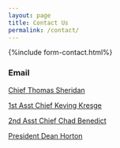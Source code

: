 ```yaml
---
layout: page
title: Contact Us
permalink: /contact/
---
```


{%include form-contact.html%}

### Email
[Chief Thomas Sheridan](mailto:chief@portcranefire.com)

[1st Asst Chief Keving Kresge](mailto:chief37a@portcranefire.com)

[2nd Asst Chief Chad Benedict](mailto:chief37b@portcranefire.com)

[President Dean Horton](mailto:EMS37@portcranefire.com)